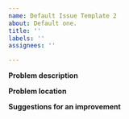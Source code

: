 ```yaml
---
name: Default Issue Template 2
about: Default one.
title: ''
labels: ''
assignees: ''

---
```


**Problem description**


**Problem location**


**Suggestions for an improvement**
